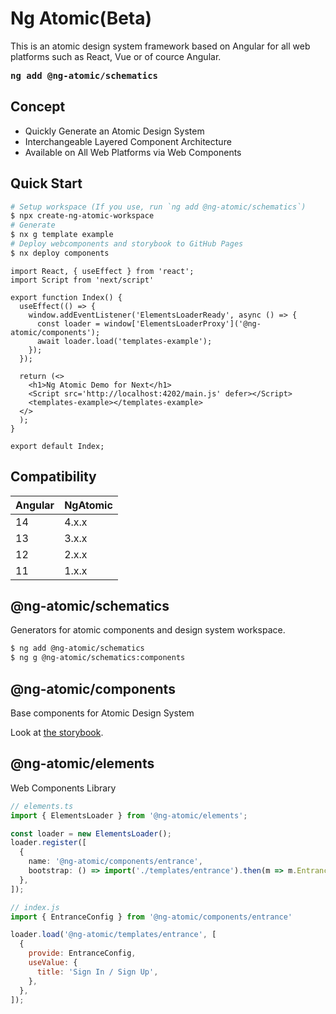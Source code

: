 # Ng Atomic(Beta)
This is an atomic design system framework based on Angular for all web platforms such as React, Vue or of cource Angular.

<strong><pre>ng add @ng-atomic/schematics</pre></strong>

## Concept
- Quickly Generate an Atomic Design System
- Interchangeable Layered Component Architecture
- Available on All Web Platforms via Web Components

## Quick Start
```sh
# Setup workspace (If you use, run `ng add @ng-atomic/schematics`)
$ npx create-ng-atomic-workspace
# Generate 
$ nx g template example
# Deploy webcomponents and storybook to GitHub Pages
$ nx deploy components
```

```tsx
import React, { useEffect } from 'react';
import Script from 'next/script'

export function Index() {
  useEffect(() => {
    window.addEventListener('ElementsLoaderReady', async () => {
      const loader = window['ElementsLoaderProxy']('@ng-atomic/components');
      await loader.load('templates-example');
    });
  });

  return (<>
    <h1>Ng Atomic Demo for Next</h1>
    <Script src='http://localhost:4202/main.js' defer></Script>
    <templates-example></templates-example>
  </>
  );
}

export default Index;
```


## Compatibility
| Angular | NgAtomic   |
| --------|----------- |
| 14      | 4.x.x      |
| 13      | 3.x.x      |
| 12      | 2.x.x      |
| 11      | 1.x.x      |

## @ng-atomic/schematics
Generators for atomic components and design system workspace.

```sh
$ ng add @ng-atomic/schematics
$ ng g @ng-atomic/schematics:components
```

## @ng-atomic/components
Base components for Atomic Design System

Look at [the storybook]().


## @ng-atomic/elements
Web Components Library 

```ts
// elements.ts
import { ElementsLoader } from '@ng-atomic/elements';

const loader = new ElementsLoader();
loader.register([
  {
    name: '@ng-atomic/components/entrance',
    bootstrap: () => import('./templates/entrance').then(m => m.EntranceModule),
  },
]);

```

```js
// index.js
import { EntranceConfig } from '@ng-atomic/components/entrance'

loader.load('@ng-atomic/templates/entrance', [
  {
    provide: EntranceConfig,
    useValue: {
      title: 'Sign In / Sign Up',
    },
  },
]);
```
